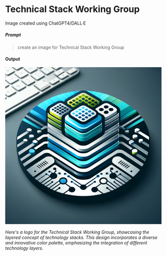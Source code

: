 # Technical Stack Working Group

Image created using ChatGPT4/DALL·E

##### Prompt

> create an image for Technical Stack Working Group

#### Output

![Technical Stack Working Group](tswg.png)

*Here's a logo for the Technical Stack Working Group, showcasing the layered concept of technology stacks. This design incorporates a diverse and innovative color palette, emphasizing the integration of different technology layers.*